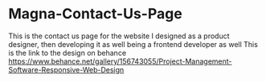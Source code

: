 # Magna-Contact-Us-Page
This is the contact us page for the website I designed as a product designer, then developing it as well being a frontend developer as well
This is the link to the design on behance https://www.behance.net/gallery/156743055/Project-Management-Software-Responsive-Web-Design
